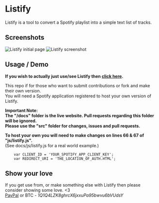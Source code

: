 # Listify #
Listify is a tool to convert a Spotify playlist into a simple text list of tracks.

## Screenshots
![Listify initial page](http://i.imgur.com/EJNtAD0.jpg)
![Listify screenshot](http://i.imgur.com/rRlw6sf.jpg)

## Usage / Demo
**If you wish to actually just use/see Listify then [click here](https://listify.fuzzytek.ml).**

This repo if for those who want to submit contributions or fork and make their own version.  
You will need a Spotify application registered to host your own version of Listify.

**Important Note:**    
**The "/docs" folder is the live website. Pull requests regarding this folder will be ignored.**    
**Please use the "src" folder for changes, issues and pull requests.**    

**To host your own you will need to make changes on lines 66 & 67 of "js/listify.js".**    
(See docs/js/listify.js for a real world example.)

        var CLIENT_ID = 'YOUR_SPOTIFY_APP_CLIENT_KEY';
        var REDIRECT_URI = 'THE_LOCATION_OF_AUTH.HTML';

## Show your love
If you get use from, or make something else with Listify then please consider showing some love. <3    
[PayPal](https://paypal.me/fuzzymannerz) or BTC - *1Q1Q4LZK8ghrcX6jxxuPa95bwvu6bVUdsY*
